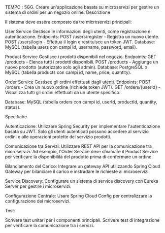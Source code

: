 TEMPO : 5GG.
Creare un'applicazione basata su microservizi per gestire un sistema di ordini per un negozio online.
Descrizione

Il sistema deve essere composto da tre microservizi principali:

User Service
Gestisce le informazioni degli utenti, come registrazione e autenticazione.
Endpoints:
POST /users/register - Registra un nuovo utente.
POST /users/login - Effettua il login e restituisce un token JWT.
Database:  MySQL (tabella users con campi id, username, password, email).

Product Service
Gestisce i prodotti disponibili nel negozio.
Endpoints:
GET /products - Elenca tutti i prodotti disponibili.
POST /products - Aggiunge un nuovo prodotto (autorizzato solo agli admin).
Database: PostgreSQL o MySQL (tabella products con campi id, name, price, quantity).


Order Service
Gestisce gli ordini effettuati dagli utenti.
Endpoints:
POST /orders - Crea un nuovo ordine (richiede token JWT).
GET /orders/{userId} - Visualizza tutti gli ordini effettuati da un utente specifico.

Database: 
MySQL (tabella orders con campi id, userId, productId, quantity, status).

Specifiche

Autenticazione:
Utilizzare Spring Security per implementare l'autenticazione basata su JWT. Solo gli utenti autenticati possono accedere al servizio ordini e alle operazioni protette del servizio prodotti.

Comunicazione tra Servizi:
Utilizzare REST API per la comunicazione tra microservizi.
Ad esempio, l'Order Service deve chiamare il Product Service per verificare la disponibilità del prodotto prima di confermare un ordine.

Bilanciamento del Carico:
Integrare un gateway API utilizzando Spring Cloud Gateway per bilanciare il carico e instradare le richieste ai microservizi.

Service Discovery:
Configurare un sistema di service discovery con Eureka Server per gestire i microservizi.

Configurazione Centrale:
Usare Spring Cloud Config per centralizzare la configurazione dei microservizi.

Test:

Scrivere test unitari per i componenti principali.
Scrivere test di integrazione per verificare la comunicazione tra i servizi.
